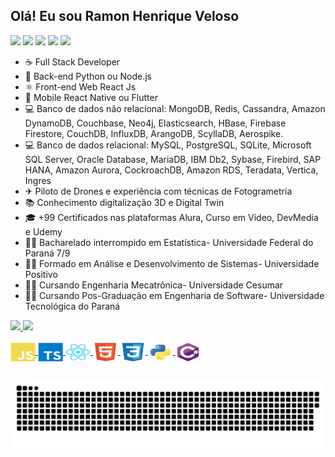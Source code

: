 ## Olá! Eu sou Ramon Henrique Veloso
<div>
  <a href="https://www.youtube.com/c/RamonHenriqueVeloso" target="_blank"><img src="https://img.shields.io/badge/YouTube-FF0000?style=for-the-badge&logo=youtube&logoColor=white" target="_blank"></a>
  <a href="https://instagram.com/ramonhveloso" target="_blank"><img src="https://img.shields.io/badge/-Instagram-%23E4405F?style=for-the-badge&logo=instagram&logoColor=white" target="_blank"></a>
 	<a href="https://www.twitch.tv/ramonhveloso" target="_blank"><img src="https://img.shields.io/badge/Twitch-9146FF?style=for-the-badge&logo=twitch&logoColor=white" target="_blank"></a>
 <a href="https://discord.gg/4WcXP6CV" target="_blank"><img src="https://img.shields.io/badge/Discord-7289DA?style=for-the-badge&logo=discord&logoColor=white" target="_blank"></a>
  <a href="https://www.linkedin.com/in/ramon-henrique-veloso-2b6801134/" target="_blank"><img src="https://img.shields.io/badge/-LinkedIn-%230077B5?style=for-the-badge&logo=linkedin&logoColor=white" target="_blank"></a>   
</div>

-  ☕ Full Stack Developer
-  🐍 Back-end Python ou Node.js
-  ⚛️ Front-end Web React Js
-  📱 Mobile React Native ou Flutter
-  💻 Banco de dados não relacional: MongoDB, Redis, Cassandra, Amazon DynamoDB, Couchbase, Neo4j, Elasticsearch, HBase, Firebase Firestore, CouchDB, InfluxDB, ArangoDB, ScyllaDB, Aerospike.
-  💻 Banco de dados relacional: MySQL, PostgreSQL, SQLite, Microsoft SQL Server, Oracle Database, MariaDB, IBM Db2, Sybase, Firebird, SAP HANA, Amazon Aurora, CockroachDB, Amazon RDS, Teradata, Vertica, Ingres
-  ✈ Piloto de Drones e experiência com técnicas de Fotogrametria 
-  📚 Conhecimento digitalização 3D e Digital Twin
-  🎓 +99 Certificados nas plataformas Alura, Curso em Vídeo, DevMedia e Udemy
-  👨‍🎓 Bacharelado interrompido em Estatística- Universidade Federal do Paraná 7/9
-  👨‍🎓 Formado em Análise e Desenvolvimento de Sistemas- Universidade Positivo
-  👨‍🎓 Cursando Engenharia Mecatrônica- Universidade Cesumar
-  👨‍🎓 Cursando Pos-Graduação em Engenharia de Software- Universidade Tecnológica do Paraná

  
<div>
  <a href="https://beacons.ai/ramonhveloso">
  <img height="180em" src="https://github-readme-stats.vercel.app/api?username=ramonhveloso&show_icons=true&theme=dark&include_all_commits=true&count_private=true"/>
  <img height="180em" src="https://github-readme-stats.vercel.app/api/top-langs/?username=ramonhveloso&layout=compact&langs_count=16&theme=dark"/>
</div>
  
<div style="display: inline_block"><br>
  <img align="center" alt="Ramon-Js" height="30" width="40" src="https://raw.githubusercontent.com/devicons/devicon/master/icons/javascript/javascript-plain.svg">
  <img align="center" alt="Ramon-Ts" height="30" width="40" src="https://raw.githubusercontent.com/devicons/devicon/master/icons/typescript/typescript-plain.svg">
  <img align="center" alt="Ramon-React" height="30" width="40" src="https://raw.githubusercontent.com/devicons/devicon/master/icons/react/react-original.svg">
  <img align="center" alt="Ramon-HTML" height="30" width="40" src="https://raw.githubusercontent.com/devicons/devicon/master/icons/html5/html5-original.svg">
  <img align="center" alt="Ramon-CSS" height="30" width="40" src="https://raw.githubusercontent.com/devicons/devicon/master/icons/css3/css3-original.svg">
  <img align="center" alt="Ramon-Python" height="30" width="40" src="https://raw.githubusercontent.com/devicons/devicon/master/icons/python/python-original.svg">
  <img align="center" alt="Ramon-Csharp" height="30" width="40" src="https://raw.githubusercontent.com/devicons/devicon/master/icons/csharp/csharp-original.svg">
</div>
  
##

![Snake animation](https://github.com/ramonhveloso/ramonhveloso/blob/main/github-contribution-grid-snake.svg)

